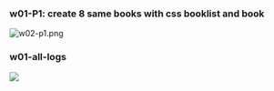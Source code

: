 ### w01-P1: create 8 same books with css booklist and book

![w02-p1.png](p1.png)

### w01-all-logs

![](logs.png)
